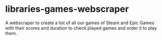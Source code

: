 # libraries-games-webscraper
A webscraper to create a list of all our games of Steam and Epic Games with their scores and duration to check played games and order it to play them.
